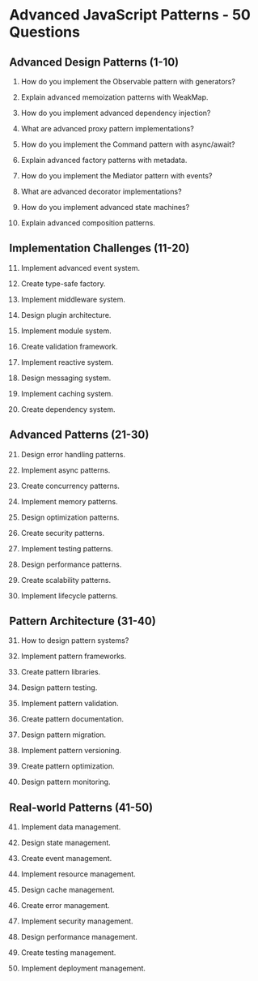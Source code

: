 # Advanced JavaScript Patterns - 50 Questions

## Advanced Design Patterns (1-10)

1. How do you implement the Observable pattern with generators?

2. Explain advanced memoization patterns with WeakMap.

3. How do you implement advanced dependency injection?

4. What are advanced proxy pattern implementations?

5. How do you implement the Command pattern with async/await?

6. Explain advanced factory patterns with metadata.

7. How do you implement the Mediator pattern with events?

8. What are advanced decorator implementations?

9. How do you implement advanced state machines?

10. Explain advanced composition patterns.

## Implementation Challenges (11-20)

11. Implement advanced event system.

12. Create type-safe factory.

13. Implement middleware system.

14. Design plugin architecture.

15. Implement module system.

16. Create validation framework.

17. Implement reactive system.

18. Design messaging system.

19. Implement caching system.

20. Create dependency system.

## Advanced Patterns (21-30)

21. Design error handling patterns.

22. Implement async patterns.

23. Create concurrency patterns.

24. Implement memory patterns.

25. Design optimization patterns.

26. Create security patterns.

27. Implement testing patterns.

28. Design performance patterns.

29. Create scalability patterns.

30. Implement lifecycle patterns.

## Pattern Architecture (31-40)

31. How to design pattern systems?

32. Implement pattern frameworks.

33. Create pattern libraries.

34. Design pattern testing.

35. Implement pattern validation.

36. Create pattern documentation.

37. Design pattern migration.

38. Implement pattern versioning.

39. Create pattern optimization.

40. Design pattern monitoring.

## Real-world Patterns (41-50)

41. Implement data management.

42. Design state management.

43. Create event management.

44. Implement resource management.

45. Design cache management.

46. Create error management.

47. Implement security management.

48. Design performance management.

49. Create testing management.

50. Implement deployment management.